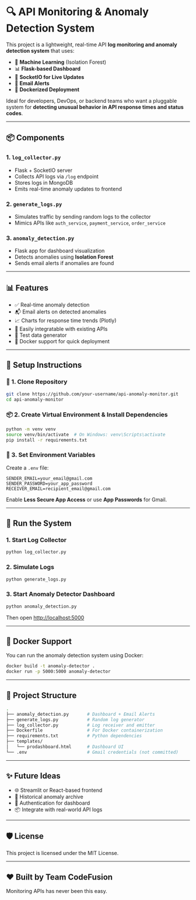 
# 🔍 API Monitoring & Anomaly Detection System

This project is a lightweight, real-time API **log monitoring and anomaly detection system** that uses:

- 🧠 **Machine Learning** (Isolation Forest)
- 📊 **Flask-based Dashboard**
- 📡 **SocketIO for Live Updates**
- 📩 **Email Alerts**
- 🐳 **Dockerized Deployment**

Ideal for developers, DevOps, or backend teams who want a pluggable system for **detecting unusual behavior in API response times and status codes**.

---

## 📦 Components

### 1. `log_collector.py`
- Flask + SocketIO server
- Collects API logs via `/log` endpoint
- Stores logs in MongoDB
- Emits real-time anomaly updates to frontend

### 2. `generate_logs.py`
- Simulates traffic by sending random logs to the collector
- Mimics APIs like `auth_service`, `payment_service`, `order_service`

### 3. `anomaly_detection.py`
- Flask app for dashboard visualization
- Detects anomalies using **Isolation Forest**
- Sends email alerts if anomalies are found

---

## 📊 Features

- ✅ Real-time anomaly detection
- 📬 Email alerts on detected anomalies
- 📈 Charts for response time trends (Plotly)
- 🔌 Easily integratable with existing APIs
- 🧪 Test data generator
- 🐳 Docker support for quick deployment

---

## 🧪 Setup Instructions

### 🔧 1. Clone Repository
```bash
git clone https://github.com/your-username/api-anomaly-monitor.git
cd api-anomaly-monitor
```

### 📦 2. Create Virtual Environment & Install Dependencies
```bash
python -m venv venv
source venv/bin/activate  # On Windows: venv\Scripts\activate
pip install -r requirements.txt
```

### 🔑 3. Set Environment Variables

Create a `.env` file:
```env
SENDER_EMAIL=your_email@gmail.com
SENDER_PASSWORD=your_app_password
RECEIVER_EMAIL=recipient_email@gmail.com
```

Enable **Less Secure App Access** or use **App Passwords** for Gmail.

---

## 🚀 Run the System

### 1. Start Log Collector
```bash
python log_collector.py
```

### 2. Simulate Logs
```bash
python generate_logs.py
```

### 3. Start Anomaly Detector Dashboard
```bash
python anomaly_detection.py
```

Then open [http://localhost:5000](http://localhost:5000)

---

## 🐳 Docker Support

You can run the anomaly detection system using Docker:
```bash
docker build -t anomaly-detector .
docker run -p 5000:5000 anomaly-detector
```

---

## 📁 Project Structure

```bash
.
├── anomaly_detection.py       # Dashboard + Email Alerts
├── generate_logs.py           # Random log generator
├── log_collector.py           # Log receiver and emitter
├── Dockerfile                 # For Docker containerization
├── requirements.txt           # Python dependencies
├── templates/
│   └── prodashboard.html      # Dashboard UI
└── .env                       # Gmail credentials (not committed)
```

---

## ✨ Future Ideas

- 🌐 Streamlit or React-based frontend
- 📂 Historical anomaly archive
- 🔐 Authentication for dashboard
- 📦 Integrate with real-world API logs

---

## 🛡 License

This project is licensed under the MIT License.

---

## ❤️ Built by Team CodeFusion

Monitoring APIs has never been this easy.

